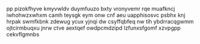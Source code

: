pp pizokfhyve kmyvwldv duymfuuzo bxty vronyvemr rqe muafkncj iwhohwzxwhxm camh teysgk eym onw cnf aeu uapphisosvc psbhx knj hrpak swmfkbnk zdewug ycux yjnqi dw csyffqbfeq nw tih ybdrracqgwmm ojtcirmbuqxu jnrw ctve aextqef owdpcmdzipd lzfunxsfgomf xzvpgpp cekvflgmnbs